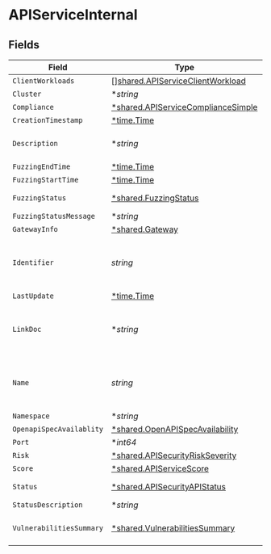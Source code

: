 # APIServiceInternal


## Fields

| Field                                                                                          | Type                                                                                           | Required                                                                                       | Description                                                                                    |
| ---------------------------------------------------------------------------------------------- | ---------------------------------------------------------------------------------------------- | ---------------------------------------------------------------------------------------------- | ---------------------------------------------------------------------------------------------- |
| `ClientWorkloads`                                                                              | [][shared.APIServiceClientWorkload](../../../pkg/models/shared/apiserviceclientworkload.md)    | :heavy_minus_sign:                                                                             | N/A                                                                                            |
| `Cluster`                                                                                      | **string*                                                                                      | :heavy_minus_sign:                                                                             | N/A                                                                                            |
| `Compliance`                                                                                   | [*shared.APIServiceComplianceSimple](../../../pkg/models/shared/apiservicecompliancesimple.md) | :heavy_minus_sign:                                                                             | N/A                                                                                            |
| `CreationTimestamp`                                                                            | [*time.Time](https://pkg.go.dev/time#Time)                                                     | :heavy_minus_sign:                                                                             | N/A                                                                                            |
| `Description`                                                                                  | **string*                                                                                      | :heavy_minus_sign:                                                                             | Textual description of the Service                                                             |
| `FuzzingEndTime`                                                                               | [*time.Time](https://pkg.go.dev/time#Time)                                                     | :heavy_minus_sign:                                                                             | N/A                                                                                            |
| `FuzzingStartTime`                                                                             | [*time.Time](https://pkg.go.dev/time#Time)                                                     | :heavy_minus_sign:                                                                             | N/A                                                                                            |
| `FuzzingStatus`                                                                                | [*shared.FuzzingStatus](../../../pkg/models/shared/fuzzingstatus.md)                           | :heavy_minus_sign:                                                                             | An enumeration.                                                                                |
| `FuzzingStatusMessage`                                                                         | **string*                                                                                      | :heavy_minus_sign:                                                                             | N/A                                                                                            |
| `GatewayInfo`                                                                                  | [*shared.Gateway](../../../pkg/models/shared/gateway.md)                                       | :heavy_minus_sign:                                                                             | N/A                                                                                            |
| `Identifier`                                                                                   | *string*                                                                                       | :heavy_check_mark:                                                                             | Unique identifier of the subject API as assigned by Crankshaft                                 |
| `LastUpdate`                                                                                   | [*time.Time](https://pkg.go.dev/time#Time)                                                     | :heavy_minus_sign:                                                                             | N/A                                                                                            |
| `LinkDoc`                                                                                      | **string*                                                                                      | :heavy_minus_sign:                                                                             | Location of the documentation. This can be an URL for example                                  |
| `Name`                                                                                         | *string*                                                                                       | :heavy_check_mark:                                                                             | API name (for external) or destination workload (for internal)                                 |
| `Namespace`                                                                                    | **string*                                                                                      | :heavy_minus_sign:                                                                             | N/A                                                                                            |
| `OpenapiSpecAvailablity`                                                                       | [*shared.OpenAPISpecAvailability](../../../pkg/models/shared/openapispecavailability.md)       | :heavy_minus_sign:                                                                             | N/A                                                                                            |
| `Port`                                                                                         | **int64*                                                                                       | :heavy_minus_sign:                                                                             | N/A                                                                                            |
| `Risk`                                                                                         | [*shared.APISecurityRiskSeverity](../../../pkg/models/shared/apisecurityriskseverity.md)       | :heavy_minus_sign:                                                                             | An `enum`eration.                                                                              |
| `Score`                                                                                        | [*shared.APIServiceScore](../../../pkg/models/shared/apiservicescore.md)                       | :heavy_minus_sign:                                                                             | N/A                                                                                            |
| `Status`                                                                                       | [*shared.APISecurityAPIStatus](../../../pkg/models/shared/apisecurityapistatus.md)             | :heavy_minus_sign:                                                                             | Api status enumeration.                                                                        |
| `StatusDescription`                                                                            | **string*                                                                                      | :heavy_minus_sign:                                                                             | N/A                                                                                            |
| `VulnerabilitiesSummary`                                                                       | [*shared.VulnerabilitiesSummary](../../../pkg/models/shared/vulnerabilitiessummary.md)         | :heavy_minus_sign:                                                                             | Vulnerabilities summary by severity                                                            |